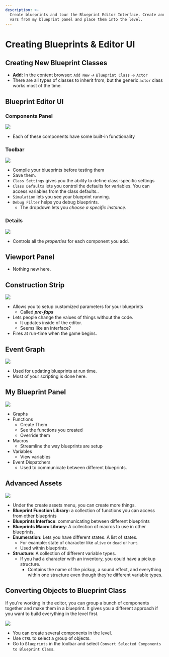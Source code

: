 ```yaml
---
description: >-
  Create blueprints and tour the Blueprint Editor Interface. Create and assign
  vars from my blueprint panel and place them into the level.
---
```


# Creating Blueprints & Editor UI

## Creating New Blueprint Classes

* **Add:** In the content browser: `Add New` -> `Blueprint Class` -> `Actor`
* There are all types of classes to inherit from, but the generic `actor` class works most of the time.

## Blueprint Editor UI

### Components Panel

![](<../../../../../.gitbook/assets/image (183).png>)

* Each of these components have some built-in functionality

### Toolbar

![](<../../../../../.gitbook/assets/image (184).png>)

* Compile your blueprints before testing them
* Save them.
* `Class Settings` gives you the ability to define class-specific settings
* `Class Defaults` lets you control the defaults for variables. You can access variables from the class defaults..
* `Simulation` lets you see your blueprint running.
* `Debug Filter` helps you debug blueprints.
  * The dropdown lets you _choose a specific instance._

### Details

![](<../../../../../.gitbook/assets/image (185).png>)

* Controls all the _properties_ for each component you add.

## Viewport Panel

* Nothing new here.

## Construction Strip

![](<../../../../../.gitbook/assets/image (187).png>)

* Allows you to setup customized parameters for your blueprints
  * Called _**pre-faps**_
* Lets people change the values of things without the code.
  * It updates inside of the editor.
  * Seems like an interface?
* Fires at run-time when the game begins.

## Event Graph

![](<../../../../../.gitbook/assets/image (186).png>)

* Used for updating blueprints at run time.
* Most of your scripting is done here.

## My Blueprint Panel

![](<../../../../../.gitbook/assets/image (188).png>)

* Graphs
* Functions
  * Create Them
  * See the functions you created
  * Override them
* Macros
  * Streamline the way blueprints are setup
* Variables
  * View variables
* Event Dispatchers
  * Used to communicate between different blueprints.

## Advanced Assets

![](<../../../../../.gitbook/assets/image (189).png>)

* Under the create assets menu, you can create more things.
* **Blueprint Function Library:** a collection of functions you can access from other blueprints
* **Blueprints Interface**: communicating between different blueprints
* **Blueprints Macro Library**: A collection of macros to use in other blueprints.
* **Enumeration:** Lets you have different states. A list of states.
  * For example: state of character like `alive` or `dead` or `hurt`.
  * Used within blueprints.
* **Structure**: A collection of different variable types.
  * If you had a character with an inventory, you could have a pickup structure.
    * Contains the name of the pickup, a sound effect, and everything within one structure even though they're different variable types.

## Converting Objects to Blueprint Class

If you're working in the editor, you can group a bunch of components together and make them in a blueprint. It gives you a different approach if you want to build everything in the level first.

![](<../../../../../.gitbook/assets/image (190).png>)

* You can create several components in the level.
* Use `CTRL` to select a group of objects.
* Go to `Blueprints` in the toolbar and select `Convert Selected Components to Blueprint Class`.
